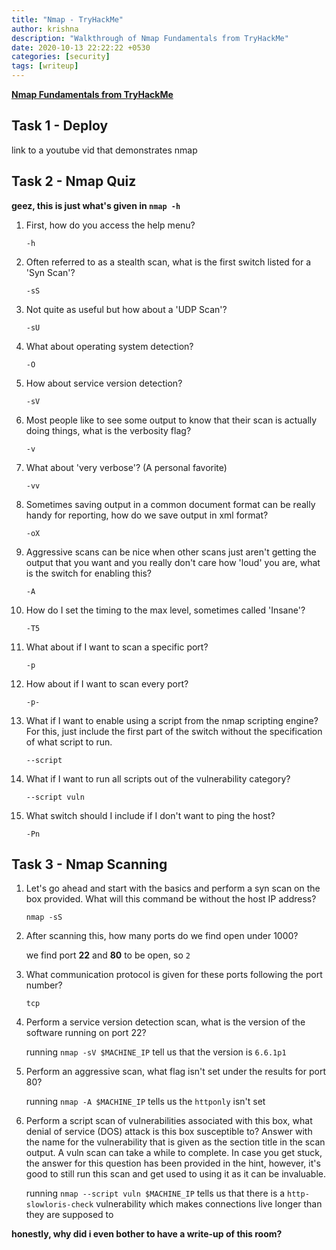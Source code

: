 ```yaml
---
title: "Nmap - TryHackMe"
author: krishna
description: "Walkthrough of Nmap Fundamentals from TryHackMe"
date: 2020-10-13 22:22:22 +0530
categories: [security]
tags: [writeup]
---
```


**[Nmap Fundamentals from TryHackMe](https://tryhackme.com/room/rpnmap)**

## Task 1 - Deploy

link to a youtube vid that demonstrates nmap

## Task 2 - Nmap Quiz

**geez, this is just what's given in `nmap -h`**

1. First, how do you access the help menu?

    `-h`

2. Often referred to as a stealth scan, what is the first switch listed for a 'Syn Scan'?

    `-sS`

3. Not quite as useful but how about a 'UDP Scan'?

    `-sU`

4. What about operating system detection?

    `-O`

5. How about service version detection?

    `-sV`

6. Most people like to see some output to know that their scan is actually doing things, what is the verbosity flag?

    `-v`

7. What about 'very verbose'? (A personal favorite)

    `-vv`

8. Sometimes saving output in a common document format can be really handy for reporting, how do we save output in xml format?

    `-oX`

9. Aggressive scans can be nice when other scans just aren't getting the output that you want and you really don't care how 'loud' you are, what is the switch for enabling this? 

    `-A`

10. How do I set the timing to the max level, sometimes called 'Insane'?

    `-T5`

11. What about if I want to scan a specific port?

    `-p`

12. How about if I want to scan every port?

    `-p-`

13. What if I want to enable using a script from the nmap scripting engine? For this, just include the first part of the switch without the specification of what script to run.

    `--script`

14. What if I want to run all scripts out of the vulnerability category? 

    `--script vuln`

15. What switch should I include if I don't want to ping the host?

    `-Pn`

## Task 3 - Nmap Scanning

1. Let's go ahead and start with the basics and perform a syn scan on the box provided. What will this command be without the host IP address?

    `nmap -sS`

2. After scanning this, how many ports do we find open under 1000?

    we find port **22** and **80** to be open, so `2`

3. What communication protocol is given for these ports following the port number?

    `tcp`

4. Perform a service version detection scan, what is the version of the software running on port 22?

    running `nmap -sV $MACHINE_IP` tell us that the version is `6.6.1p1`

5. Perform an aggressive scan, what flag isn't set under the results for port 80? 

    running `nmap -A $MACHINE_IP` tells us the `httponly` isn't set

6. Perform a script scan of vulnerabilities associated with this box, what denial of service (DOS) attack is this box susceptible to? Answer with the name for the vulnerability that is given as the section title in the scan output. A vuln scan can take a while to complete. In case you get stuck, the answer for this question has been provided in the hint, however, it's good to still run this scan and get used to using it as it can be invaluable. 

    running `nmap --script vuln $MACHINE_IP` tells us that there is a `http-slowloris-check` vulnerability which makes connections live longer than they are supposed to

**honestly, why did i even bother to have a write-up of this room?**
